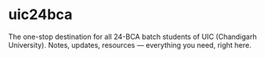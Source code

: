 # uic24bca
The one-stop destination for all 24-BCA batch students of UIC (Chandigarh University). Notes, updates, resources — everything you need, right here.
